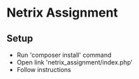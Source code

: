 # Netrix Assignment

## Setup

* Run 'composer install' command
* Open link 'netrix_assignment/index.php'
* Follow instructions
